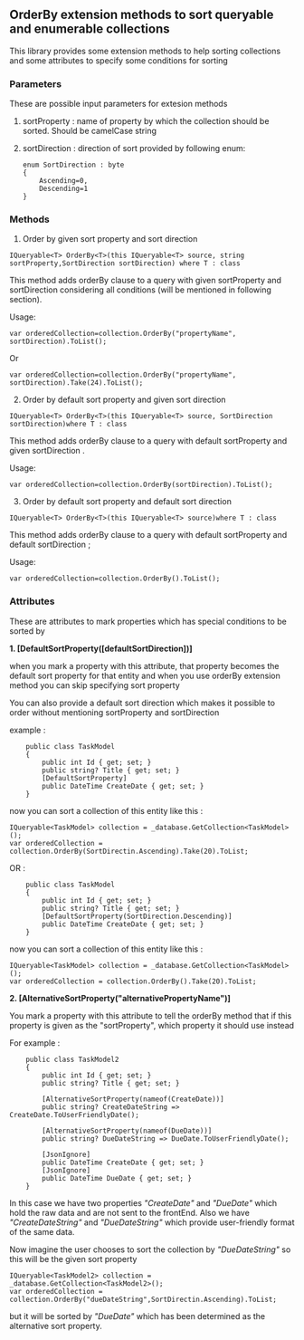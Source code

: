 ## OrderBy extension methods to sort queryable and enumerable collections 
This library provides some extension methods to help sorting collections and some attributes to specify some conditions for sorting 

### Parameters
These are possible input parameters for extesion methods

1. sortProperty : name of property by which the collection should be sorted. Should be camelCase string
2. sortDirection : direction of sort provided by following enum:

    ```
    enum SortDirection : byte
    {
        Ascending=0,
        Descending=1
    }
    ```
 
 ### Methods
 1. Order by given sort property and sort direction
 ```
 IQueryable<T> OrderBy<T>(this IQueryable<T> source, string sortProperty,SortDirection sortDirection) where T : class
 ```
 This method adds orderBy clause to a query with given sortProperty and sortDirection considering all conditions (will be mentioned in following section).

 Usage: 
 ```
 var orderedCollection=collection.OrderBy("propertyName", sortDirection).ToList();
 ```
 Or
 ```
 var orderedCollection=collection.OrderBy("propertyName", sortDirection).Take(24).ToList();
 ```

2. Order by default sort property and given sort direction
```
IQueryable<T> OrderBy<T>(this IQueryable<T> source, SortDirection sortDirection)where T : class
```
 This method adds orderBy clause to a query with default sortProperty and given sortDirection .

  Usage: 
 ```
 var orderedCollection=collection.OrderBy(sortDirection).ToList();
 ```

 3. Order by default sort property and default sort direction
```
IQueryable<T> OrderBy<T>(this IQueryable<T> source)where T : class
```
 This method adds orderBy clause to a query with default sortProperty and default sortDirection ;

  Usage: 
 ```
 var orderedCollection=collection.OrderBy().ToList();
 ```

 
### Attributes
These are attributes to mark properties which has special conditions to be sorted by

**1. [DefaultSortProperty([defaultSortDirection])]**

when you mark a property with this attribute, that property becomes the default sort property for that entity and when you use orderBy extension method you can skip specifying sort property 
    
You can also provide a default sort direction which makes it possible to order without mentioning sortProperty and sortDirection

example : 
```
    public class TaskModel 
    {
        public int Id { get; set; }
        public string? Title { get; set; }
        [DefaultSortProperty]
        public DateTime CreateDate { get; set; }
    }
```
now you can sort a collection of this entity like this : 

```
IQueryable<TaskModel> collection = _database.GetCollection<TaskModel>();
var orderedCollection = collection.OrderBy(SortDirectin.Ascending).Take(20).ToList;
```
OR : 

```
    public class TaskModel 
    {
        public int Id { get; set; }
        public string? Title { get; set; }
        [DefaultSortProperty(SortDirection.Descending)]
        public DateTime CreateDate { get; set; }
    }
```
now you can sort a collection of this entity like this : 

```
IQueryable<TaskModel> collection = _database.GetCollection<TaskModel>();
var orderedCollection = collection.OrderBy().Take(20).ToList;
```


**2. [AlternativeSortProperty("alternativePropertyName")]**

You mark a property with this attribute to tell the orderBy method that  if this property is given as the "sortProperty", which property it should use instead

For example :

```
    public class TaskModel2
    {
        public int Id { get; set; }
        public string? Title { get; set; }

        [AlternativeSortProperty(nameof(CreateDate))]
        public string? CreateDateString => CreateDate.ToUserFriendlyDate();

        [AlternativeSortProperty(nameof(DueDate))]
        public string? DueDateString => DueDate.ToUserFriendlyDate();

        [JsonIgnore]
        public DateTime CreateDate { get; set; }
        [JsonIgnore]
        public DateTime DueDate { get; set; }
    }
```
In this case we have two properties *"CreateDate"* and *"DueDate"* which hold the raw data and are not sent to the frontEnd. Also we have *"CreateDateString"* and *"DueDateString"* which provide user-friendly format of the same data.

Now imagine the user chooses to sort the collection by *"DueDateString"* so this will be the given sort property

```
IQueryable<TaskModel2> collection = _database.GetCollection<TaskModel2>();
var orderedCollection = collection.OrderBy("dueDateString",SortDirectin.Ascending).ToList;
```

but it will be sorted by *"DueDate"* which has been determined as the alternative sort property.
